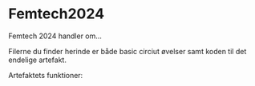 # Femtech2024

Femtech 2024 handler om...


Filerne du finder herinde er både basic circiut øvelser samt koden til det endelige artefakt. 


Artefaktets funktioner: 
